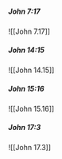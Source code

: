 ##### John 7:17
![[John 7.17]]

##### John 14:15
![[John 14.15]]

##### John 15:16
![[John 15.16]]

##### John 17:3
![[John 17.3]]